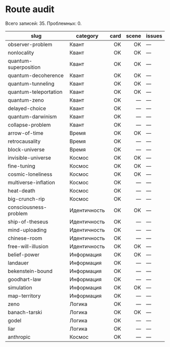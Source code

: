 # Route audit

Всего записей: 35. Проблемных: 0.

| slug | category | card | scene | issues |
|---|---|---:|---:|---|
| observer-problem | Квант | OK | OK | — |
| nonlocality | Квант | OK | OK | — |
| quantum-superposition | Квант | OK | OK | — |
| quantum-decoherence | Квант | OK | OK | — |
| quantum-tunneling | Квант | OK | OK | — |
| quantum-teleportation | Квант | OK | OK | — |
| quantum-zeno | Квант | OK | — | — |
| delayed-choice | Квант | OK | — | — |
| quantum-darwinism | Квант | OK | — | — |
| collapse-problem | Квант | OK | — | — |
| arrow-of-time | Время | OK | OK | — |
| retrocausality | Время | OK | — | — |
| block-universe | Время | OK | — | — |
| invisible-universe | Космос | OK | OK | — |
| fine-tuning | Космос | OK | OK | — |
| cosmic-loneliness | Космос | OK | OK | — |
| multiverse-inflation | Космос | OK | — | — |
| heat-death | Космос | OK | — | — |
| big-crunch-rip | Космос | OK | — | — |
| consciousness-problem | Идентичность | OK | OK | — |
| ship-of-theseus | Идентичность | OK | — | — |
| mind-uploading | Идентичность | OK | — | — |
| chinese-room | Идентичность | OK | — | — |
| free-will-illusion | Идентичность | OK | OK | — |
| belief-power | Информация | OK | OK | — |
| landauer | Информация | OK | — | — |
| bekenstein-bound | Информация | OK | — | — |
| goodhart-law | Информация | OK | — | — |
| simulation | Информация | OK | OK | — |
| map-territory | Информация | OK | — | — |
| zeno | Логика | OK | — | — |
| banach-tarski | Логика | OK | OK | — |
| godel | Логика | OK | — | — |
| liar | Логика | OK | — | — |
| anthropic | Космос | OK | — | — |
